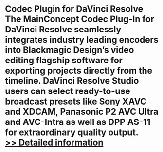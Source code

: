 # Codec Plugin for DaVinci Resolve<br />The MainConcept Codec Plug-In for DaVinci Resolve seamlessly integrates industry leading encoders into Blackmagic Design’s video editing flagship software for exporting projects directly from the timeline. DaVinci Resolve Studio users can select ready-to-use broadcast presets like Sony XAVC and XDCAM, Panasonic P2 AVC Ultra and AVC-Intra as well as DPP AS-11 for extraordinary quality output.<br />[>> Detailed information](https://secure.element5.com/esales/product.html?productid=300989399&affiliateid=200057808)